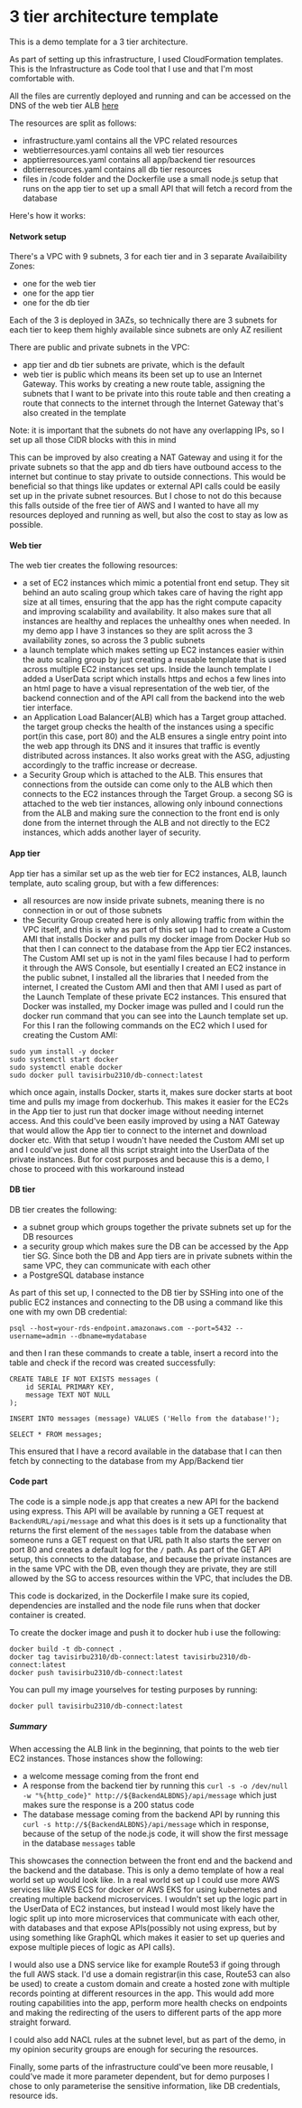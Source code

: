 # 3 tier architecture template
This is a demo template for a 3 tier architecture.

As part of setting up this infrastructure, I used CloudFormation templates. This is the Infrastructure as Code tool that I use and that I'm most comfortable with.

All the files are currently deployed and running and can be accessed on the DNS of the web tier ALB [here](http://production-webalb-1634631816.eu-west-3.elb.amazonaws.com/)

The resources are split as follows:
- infrastructure.yaml contains all the VPC related resources
- webtierresources.yaml contains all web tier resources
- apptierresources.yaml contains all app/backend tier resources
- dbtierresources.yaml contains all db tier resources
- files in /code folder and the Dockerfile use a small node.js setup that runs on the app tier to set up a small API that will fetch a record from the database


Here's how it works:

#### Network setup

There's a VPC with 9 subnets, 3 for each tier and in 3 separate Availaibility Zones:
- one for the web tier
- one for the app tier
- one for the db tier

Each of the 3 is deployed in 3AZs, so technically there are 3 subnets for each tier to keep them highly available since subnets are only AZ resilient

There are public and private subnets in the VPC:
- app tier and db tier subnets are private, which is the default
- web tier is public which means its been set up to use an Internet Gateway. This works by creating a new route table, assigning the subnets that I want to be private into this route table and then creating a route that connects to the internet through the Internet Gateway that's also created in the template

Note: it is important that the subnets do not have any overlapping IPs, so I set up all those CIDR blocks with this in mind

This can be improved by also creating a NAT Gateway and using it for the private subnets so that the app and db tiers have outbound access to the internet but continue to stay private to outside connections. This would be beneficial so that things like updates or external API calls could be easily set up in the private subnet resources. But I chose to not do this because this falls outside of the free tier of AWS and I wanted to have all my resources deployed and running as well, but also the cost to stay as low as possible.

#### Web tier

The web tier creates the following resources:
- a set of EC2 instances which mimic a potential front end setup. They sit behind an auto scaling group which takes care of having the right app size at all times, ensuring that the app has the right compute capacity and improving scalability and availability. It also makes sure that all instances are healthy and replaces the unhealthy ones when needed. In my demo app I have 3 instances so they are split across the 3 availability zones, so across the 3 public subnets
- a launch template which makes setting up EC2 instances easier within the auto scaling group by just creating a reusable template that is used across multiple EC2 instances set ups. Inside the launch template I added a UserData script which installs https and echos a few lines into an html page to have a visual representation of the web tier, of the backend connection and of the API call from the backend into the web tier interface.
- an Application Load Balancer(ALB) which has a Target group attached. the target group checks the health of the instances using a specific port(in this case, port 80) and the ALB ensures a single entry point into the web app through its DNS and it insures that traffic is evently distributed across instances. It also works great with the ASG, adjusting accordingly to the traffic increase or decrease.
- a Security Group which is attached to the ALB. This ensures that connections from the outside can come only to the ALB which then connects to the EC2 instances through the Target Group. a secong SG is attached to the web tier instances, allowing only inbound connections from the ALB and making sure the connection to the front end is only done from the internet through the ALB and not directly to the EC2 instances, which adds another layer of security.

#### App tier

App tier has a similar set up as the web tier for EC2 instances, ALB, launch template, auto scaling group, but with a few differences:
- all resources are now inside private subnets, meaning there is no connection in or out of those subnets
- the Security Group created here is only allowing traffic from within the VPC itself, and this is why as part of this set up I had to create a Custom AMI that installs Docker and pulls my docker image from Docker Hub so that then I can connect to the database from the App tier EC2 instances. The Custom AMI set up is not in the yaml files because I had to perform it through the AWS Console, but esentially I created an EC2 instance in the public subnet, I installed all the libraries that I needed from the internet, I created the Custom AMI and then that AMI I used as part of the Launch Template of these private EC2 instances. This ensured that Docker was installed, my Docker image was pulled and I could run the docker run command that you can see into the Launch template set up. For this I ran the following commands on the EC2 which I used for creating the Custom AMI:

```
sudo yum install -y docker
sudo systemctl start docker
sudo systemctl enable docker
sudo docker pull tavisirbu2310/db-connect:latest
```

which once again, installs Docker, starts it, makes sure docker starts at boot time and pulls my image from dockerhub. This makes it easier for the EC2s in the App tier to just run that docker image without needing internet access. And this could've been easily improved by using a NAT Gateway that would allow the App tier to connect to the internet and download docker etc. With that setup I woudn't have needed the Custom AMI set up and I could've just done all this script straight into the UserData of the private instances. But for cost purposes and because this is a demo, I chose to proceed with this workaround instead

#### DB tier

DB tier creates the following:
- a subnet group which groups together the private subnets set up for the DB resources
- a security group which makes sure the DB can be accessed by the App tier SG. Since both the DB and App tiers are in private subnets within the same VPC, they can communicate with each other
- a PostgreSQL database instance

As part of this set up, I connected to the DB tier by SSHing into one of the public EC2 instances and connecting to the DB using a command like this one with my own DB credential:

```psql --host=your-rds-endpoint.amazonaws.com --port=5432 --username=admin --dbname=mydatabase```

and then I ran these commands to create a table, insert a record into the table and check if the record was created successfully:

```
CREATE TABLE IF NOT EXISTS messages (
    id SERIAL PRIMARY KEY,
    message TEXT NOT NULL
);

INSERT INTO messages (message) VALUES ('Hello from the database!');

SELECT * FROM messages;
```

This ensured that I have a record available in the database that I can then fetch by connecting to the database from my App/Backend tier


#### Code part

The code is a simple node.js app that creates a new API for the backend using express. This API will be available by running a GET request at `BackendURL/api/message` and what this does is it sets up a functionality that returns the first element of the `messages` table from the database when someone runs a GET request on that URL path
It also starts the server on port 80 and creates a default log for the `/` path. As part of the GET API setup, this connects to the database, and because the private instances are in the same VPC with the DB, even though they are private, they are still allowed by the SG to access resources within the VPC, that includes the DB.

This code is dockarized, in the Dockerfile I make sure its copied, dependencies are installed and the node file runs when that docker container is created.

To create the docker image and push it to docker hub i use the following:

```
docker build -t db-connect .
docker tag tavisirbu2310/db-connect:latest tavisirbu2310/db-connect:latest
docker push tavisirbu2310/db-connect:latest
```

You can pull my image yourselves for testing purposes by running:

`docker pull tavisirbu2310/db-connect:latest`



##### Summary

When accessing the ALB link in the beginning, that points to the web tier EC2 instances. Those instances show the following:
- a welcome message coming from the front end
- A response from the backend tier by running this `curl -s -o /dev/null -w "%{http_code}" http://${BackendALBDNS}/api/message` which just makes sure the response is a 200 status code
- The database message coming from the backend API by running this `curl -s http://${BackendALBDNS}/api/message` which in response, because of the setup of the node.js code, it will show the first message in the database `messages` table

This showcases the connection between the front end and the backend and the backend and the database. This is only a demo template of how a real world set up would look like. In a real world set up I could use more AWS services like AWS ECS for docker or AWS EKS for using kubernetes and creating multiple backend microservices. I wouldn't set up the logic part in the UserData of EC2 instances, but instead I would most likely have the logic split up into more microservices that communicate with each other, with databases and that expose APIs(possibly not using express, but by using something like GraphQL which makes it easier to set up queries and expose multiple pieces of logic as API calls).

I would also use a DNS service like for example Route53 if going through the full AWS stack. I'd use a domain registrar(in this case, Route53 can also be used) to create a custom domain and create a hosted zone with multiple records pointing at different resources in the app. This would add more routing capabilities into the app, perform more health checks on endpoints and making the redirecting of the users to different parts of the app more straight forward.

I could also add NACL rules at the subnet level, but as part of the demo, in my opinion security groups are enough for securing the resources.

Finally, some parts of the infrastructure could've been more reusable, I could've made it more parameter dependent, but for demo purposes I chose to only parameterise the sensitive information, like DB credentials, resource ids.
